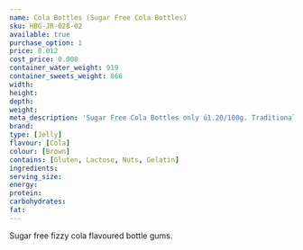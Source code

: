 ```yaml
---
name: Cola Bottles (Sugar Free Cola Bottles)
sku: HBG-JR-028-02
available: true
purchase_option: 1
price: 0.012
cost_price: 0.008
container_water_weight: 919
container_sweets_weight: 866
width: 
height: 
depth: 
weight: 
meta_description: 'Sugar Free Cola Bottles only ú1.20/100g. Traditional sweets and more at Humbugs Confectionery Store. Specialists in satisfying your sweet tooth!'
brand: 
type: [Jelly]
flavour: [Cola]
colour: [Brown]
contains: [Gluten, Lactose, Nuts, Gelatin]
ingredients: 
serving_size: 
energy: 
protein: 
carbohydrates: 
fat: 
---
```

Sugar free fizzy cola flavoured bottle gums.